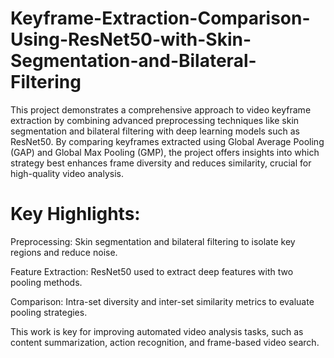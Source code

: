 # Keyframe-Extraction-Comparison-Using-ResNet50-with-Skin-Segmentation-and-Bilateral-Filtering
This project demonstrates a comprehensive approach to video keyframe extraction by combining advanced preprocessing techniques like skin segmentation and bilateral filtering with deep learning models such as ResNet50. By comparing keyframes extracted using Global Average Pooling (GAP) and Global Max Pooling (GMP), the project offers insights into which strategy best enhances frame diversity and reduces similarity, crucial for high-quality video analysis.

# Key Highlights:
Preprocessing: Skin segmentation and bilateral filtering to isolate key regions and reduce noise.

Feature Extraction: ResNet50 used to extract deep features with two pooling methods.

Comparison: Intra-set diversity and inter-set similarity metrics to evaluate pooling strategies.

This work is key for improving automated video analysis tasks, such as content summarization, action recognition, and frame-based video search.
